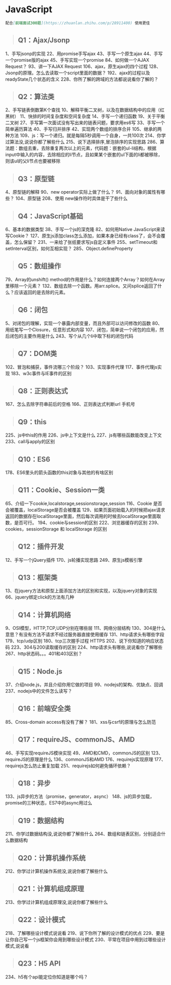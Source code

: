 # JavaScript

```markdown
配合[前端面试300题](https://zhuanlan.zhihu.com/p/28911400) 使用更佳
```

> ## Q1：Ajax/Jsonp

1、手写jsonp的实现
22、用promise手写ajax
43、手写一个原生ajax
44、手写一个promise版的ajax
45、手写实现一个promise
84、如何做一个AJAX Request？
93、讲一下AJAX Request
106、ajax，原生ajax的四个过程
128、Jsonp的原理。怎么去读取一个script里面的数据？
192、ajax的过程以及 readyState几个状态的含义
228、你所了解的跨域的方法都说说看你了解的？

> ## Q2：算法类

2、手写链表倒数第K个查找
10、解释平衡二叉树，以及在数据结构中的应用（红黑树）
11、快排的时间复杂度和空间复杂度
14、手写一个递归函数
19、关于平衡二叉树
27、手写第一次面试没有写出来的链表问题，要求用es6写
33、手写一个简单遍历算法
40、手写归并排序
42、实现两个数组的排序合并
105、继承的两种方法
109、js：写一个递归。就是每隔5秒调用一个自身，一共100次
214、你学过算法没,说说你都了解些什么
215、说下选择排序,冒泡排序的实现思路
286、算法题：数组去重，去除重复两次以上的元素，代码题：嵌套的ul-li结构，根据input中输入的内容，去除相应的li节点，且如果某个嵌套的ul下面的li都被移除，则该ul的父li节点也要被移除

> ## Q3：原型链

4、原型链的解释
90、new operator实际上做了什么？
91、面向对象的属性有哪些？
104、原型链
208、使用 new操作符时具体是干了些什么

> ## Q4：JavaScript基础

6、基本的数据类型
38、手写一个js的深克隆
82、如何用Native JavaScript来读写Cookie？
127、原生js添加class怎么添加，如果本身已经有class了，会不会覆盖，怎么保留？
231、一来给了张纸要求写js自定义事件
255、setTimeout和setInterval区别，如何互相实现？
285、Object.defineProperty

> ## Q5：数组操作

79、Array的unshift() method的作用是什么？如何连接两个Array？如何在Array里移除一个元素？
132、数组去除一个函数。用arr.splice。又问splice返回了什么？应该返回的是去除的元素。

> ## Q6：闭包

5、对闭包的理解，实现一个暴露内部变量，而且外部可以访问修改的函数
80、用纸笔写一个Closure，任意形式和内容
107、闭包，简单说一个闭包的应用，然后闭包的主要作用是什么
243、写个从几个li中取下标的闭包代码

> ## Q7：DOM类

102、冒泡和捕获，事件流哪三个阶段？
103、实现事件代理
117、事件代理js实现
183、w3c事件与IE事件的区别

> ## Q8：正则表达式

167、怎么去除字符串前后的空格
166、正则表达式判断url
手机号

> ## Q9：this

225、js中this的作用
226、js中上下文是什么
227、js有哪些函数能改变上下文
233、call与apply的区别

> ## Q10：ES6

178、ES6里头的箭头函数的this对象与其他的有啥区别

> ## Q11：Cookie、Session一类

65、介绍一下cookie,localstorage,sessionstorage,session
116、Cookie 是否会被覆盖，localStorage是否会被覆盖
129、如果页面初始载入的时候把ajax请求返回的数据存在localStorage里面，然后每次调用的时候去localStorage里面取数，是否可行。
194、cookie与session的区别
222、浏览器缓存的区别
239、cookies，sessionStorage 和 localStorage 的区别

> ## Q12：插件开发

12、手写一个jQuery插件
170、js轮播实现思路
249、原生js模板引擎

> ## Q13：框架类

13、在jquery方法和原型上面添加方法的区别和实现，以及jquery对象的实现
66、jquery绑定click的方法有几种

> ## Q14：计算机网络

9、OSI模型，HTTP,TCP,UDP分别在哪些层
111、网络分层结构
130、304是什么意思？有没有方法不请求不经过服务器直接使用缓存
131、http请求头有哪些字段
179、tcp/udp区别
180、tcp三次握手过程
HTTPS
202、说下你知道的响应状态码
223、304与200读取缓存的区别
224、http请求头有哪些,说说看你了解哪些
267、http状态码。。。401和403区别？

> ## Q15：Node.js

37、介绍node.js，并且介绍你用它做的项目
99、nodejs的架构、优缺点、回调
237、nodejs中的文件怎么读写？

> ## Q16：前端安全类

85、Cross-domain access有没有了解？
181、xss与csrf的原理与怎么防范

> ## Q17：requireJS、commonJS、AMD

46、手写实现requireJS模块实现
49、AMD和CMD，commonJS的区别
123、requireJS的原理是什么
136、commonJS和AMD
176、requirejs实现原理
177、requirejs怎么防止重复加载
251、requirejs如何避免循环依赖？

> ## Q18：异步

133、js异步的方法（promise，generator，async）
148、js的异步加载，promise的三种状态，ES7中的async用过么

> ## Q19：数据结构

211、你学过数据结构没,说说你都了解些什么
264、数组和链表区别，分别适合什么数据结构

> ## Q20：计算机操作系统

212、你学过计算机操作系统没,说说你都了解些什么

> ## Q21：计算机组成原理

213、你学过计算机组成原理没,说说你都了解些什么

> ## Q22：设计模式

218、了解哪些设计模式说说看
219、说下你所了解的设计模式的优点
229、要是让你自己写一个js框架你会用到哪些设计模式
230、平常在项目中用到过哪些设计模式,说说看

> ## Q23：H5 API

234、h5有个api能定位你知道是哪个吗？
